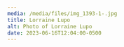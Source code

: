 ```yaml
---
media: /media/files/img_1393-1-.jpg
title: Lorraine Lupo
alt: Photo of Lorraine Lupo
date: 2023-06-16T12:04:00-0500
---
```

